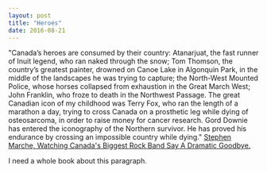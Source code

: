 ```yaml
---
layout: post
title: "Heroes"
date: 2016-08-21
---
```


"Canada’s heroes are consumed by their country: Atanarjuat, the fast runner of Inuit legend, who ran naked through the snow; Tom Thomson, the country’s greatest painter, drowned on Canoe Lake in Algonquin Park, in the middle of the landscapes he was trying to capture; the North-West Mounted Police, whose horses collapsed from exhaustion in the Great March West; John Franklin, who froze to death in the Northwest Passage. The great Canadian icon of my childhood was Terry Fox, who ran the length of a marathon a day, trying to cross Canada on a prosthetic leg while dying of osteosarcoma, in order to raise money for cancer research. Gord Downie has entered the iconography of the Northern survivor. He has proved his endurance by crossing an impossible country while dying."
[Stephen Marche, Watching Canada's Biggest Rock Band Say A Dramatic Goodbye.](http://www.newyorker.com/culture/culture-desk/watching-canadas-biggest-rock-band-say-a-dramatic-goodbye)

I need a whole book about this paragraph.
